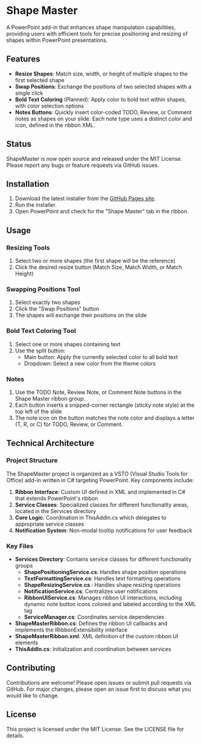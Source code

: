 # Shape Master

A PowerPoint add-in that enhances shape manipulation capabilities, providing users with efficient tools for precise positioning and resizing of shapes within PowerPoint presentations.

## Features

- **Resize Shapes**: Match size, width, or height of multiple shapes to the first selected shape
- **Swap Positions**: Exchange the positions of two selected shapes with a single click
- **Bold Text Coloring** (Planned): Apply color to bold text within shapes, with color selection options
- **Notes Buttons**: Quickly insert color-coded TODO, Review, or Comment notes as shapes on your slide. Each note type uses a distinct color and icon, defined in the ribbon XML.

## Status

ShapeMaster is now open source and released under the MIT License. Please report any bugs or feature requests via GitHub issues.

## Installation

1. Download the latest installer from the [GitHub Pages site](https://enthali.github.io/ShapeMaster/setup.exe).
2. Run the installer.
3. Open PowerPoint and check for the "Shape Master" tab in the ribbon.

## Usage

### Resizing Tools
1. Select two or more shapes (the first shape will be the reference)
2. Click the desired resize button (Match Size, Match Width, or Match Height)

### Swapping Positions Tool
1. Select exactly two shapes
2. Click the "Swap Positions" button
3. The shapes will exchange their positions on the slide

### Bold Text Coloring Tool
1. Select one or more shapes containing text
2. Use the split button:
   - Main button: Apply the currently selected color to all bold text
   - Dropdown: Select a new color from the theme colors

### Notes
1. Use the TODO Note, Review Note, or Comment Note buttons in the Shape Master ribbon group.
2. Each button inserts a snipped-corner rectangle (sticky note style) at the top left of the slide
3. The note icon on the button matches the note color and displays a letter (T, R, or C) for TODO, Review, or Comment.

## Technical Architecture

### Project Structure
The ShapeMaster project is organized as a VSTO (Visual Studio Tools for Office) add-in written in C# targeting PowerPoint. Key components include:

1. **Ribbon Interface**: Custom UI defined in XML and implemented in C# that extends PowerPoint's ribbon
2. **Service Classes**: Specialized classes for different functionality areas, located in the Services directory
3. **Core Logic**: Coordination in ThisAddIn.cs which delegates to appropriate service classes
4. **Notification System**: Non-modal tooltip notifications for user feedback

### Key Files
- **Services Directory**: Contains service classes for different functionality groups
  - **ShapePositioningService.cs**: Handles shape position operations
  - **TextFormattingService.cs**: Handles text formatting operations
  - **ShapeResizingService.cs** : Handles shape resizing operations
  - **NotificationService.cs**: Centralizes user notifications
  - **RibbonUIService.cs**: Manages ribbon UI interactions, including dynamic note button icons colored and labeled according to the XML tag
  - **ServiceManager.cs**: Coordinates service dependencies
- **ShapeMasterRibbon.cs**: Defines the ribbon UI callbacks and implements the IRibbonExtensibility interface
- **ShapeMasterRibbon.xml**: XML definition of the custom ribbon UI elements
- **ThisAddIn.cs**: Initialization and coordination between services


## Contributing

Contributions are welcome! Please open issues or submit pull requests via GitHub. For major changes, please open an issue first to discuss what you would like to change.

## License

This project is licensed under the MIT License. See the LICENSE file for details.